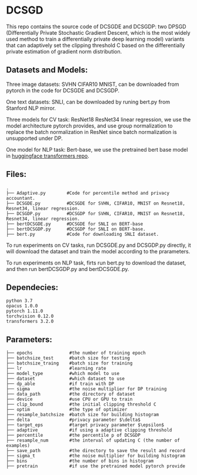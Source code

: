 # DCSGD
This repo contains the source code of DCSGDE and DCSGDP: two DPSGD (Differentially Private Stochastic Gradient Descent, which is the most widely used method to train a differentially private deep learning model) variants that can adaptively set the clipping threshold C based on the differentially private estimation of gradient norm distribution.

## Datasets and Models:
Three image datasets: SVHN CIFAR10 MNIST, can be downloaded from pytorch in the code for DCSGDE and DCSGDP.

One text datasets: SNLI, can be downloaded by runing bert.py from Stanford NLP mirror.

Three models for CV task: ResNet18 ResNet34 linear regression, we use the model architecture pytorch provides, and use group normalization to replace the batch normalization in ResNet since batch normalization is unsupported under DP.

One model for NLP task: Bert-base, we use the pretrained bert base model in [huggingface transformers repo](https://github.com/huggingface/transformers).

## Files:
    .
    ├── Adaptive.py        #Code for percentile method and privacy accountant.
    ├── DCSGDE.py          #DCSGDE for SVHN, CIFAR10, MNIST on Resnet18, Resnet34, linear regression.
    ├── DCSGDP.py          #DCSGDP for SVHN, CIFAR10, MNIST on Resnet18, Resnet34, linear regression.
    ├── bertDCSGDE.py      #DCSGDE for SNLI on BERT-base
    ├── bertDCSGDP.py      #DCSGDP for SNLI on BERT-base.
    ├── bert.py            #Code for downloading SNLI dataset.
    
To run experiments on CV tasks, run DCSGDE.py and DCSGDP.py directly, it will download the dataset and train the model according to the prarameters.

To run experiments on NLP task, firts run bert.py to download the dataset, and then run bertDCSGDP.py and bertDCSGDE.py.
    
## Dependecies:
    python 3.7
    opacus 1.0.0
    pytorch 1.11.0
    torchvision 0.12.0
    transformers 3.2.0

## Parameters:
    ├── epochs              #the number of training epoch
    ├── batchsize_test      #batch size for testing       
    ├── batchsize_traing    #batch size for training
    ├── lr                  #learning rate
    ├── model_type          #which model to use
    ├── dataset             #which dataset to use
    ├── dp_able             #if train with DP
    ├── sigma               #the noise multiplier for DP training
    ├── data_path           #the directory of dataset
    ├── device              #use CPU or GPU to train
    ├── clip_bound          #the initial clipping threshold C
    ├── optim               #the type of optimizer
    ├── resample_batchsize  #batch size for building histogram
    ├── delta               #privacy parameter $\delta$
    ├── target_eps          #target privacy parameter $\epsilon$
    ├── adaptive            #if using a adaptive clipping threshold
    ├── percentile          #the percentile p of DCSGDP
    ├── resample_num        #the interval of updating C (the number of examples)
    ├── save_path           #the directory to save the result and record
    ├── sigma_t             #the noise multiplier for building histogram
    ├── bins                #the number of bins in histogram
    ├── pretrain            #if use the pretrained model pytorch provide
    
